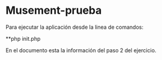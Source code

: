 # Musement-prueba

Para ejecutar la aplicación desde la linea de comandos:

**php init.php

En el documento esta la información del paso 2 del ejercicio.
